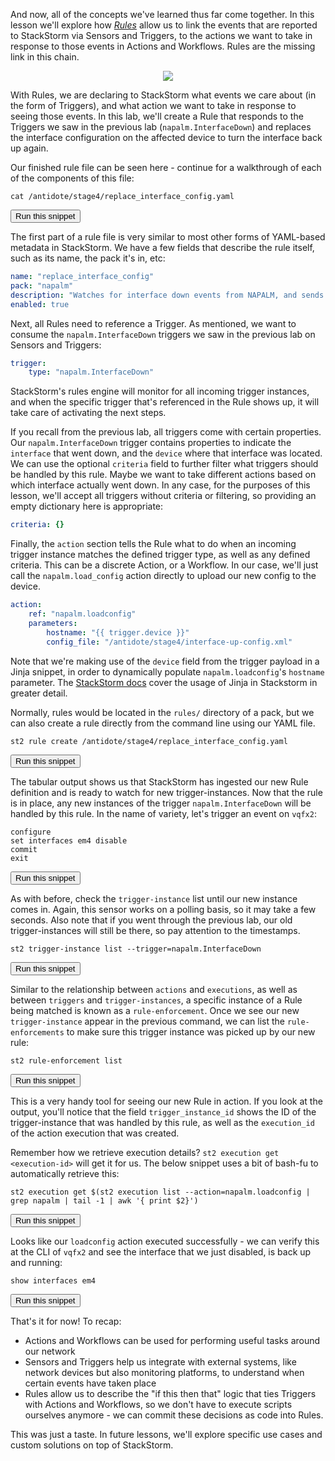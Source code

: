 And now, all of the concepts we've learned thus far come together. In this lesson we'll explore how *[Rules](https://docs.stackstorm.com/rules.html)* allow us to link the events that are reported to StackStorm via Sensors and Triggers, to the actions we want to take in response to those events in Actions and Workflows. Rules are the missing link in this chain.

<div style="text-align:center;"><img src="https://raw.githubusercontent.com/nre-learning/nrelabs-curriculum/v0.3.2/lessons/lesson-15/rules.png"></div>

With Rules, we are declaring to StackStorm what events we care about (in the form of Triggers), and what action we want to take in response to seeing those events. In this lab, we'll create a Rule that responds to the Triggers we saw in the previous lab (`napalm.InterfaceDown`) and replaces the interface configuration on the affected device to turn the interface back up again.

Our finished rule file can be seen here - continue for a walkthrough of each of the components of this file:

```
cat /antidote/stage4/replace_interface_config.yaml
```
<button type="button" class="btn btn-primary btn-sm" onclick="runSnippetInTab('st2', this)">Run this snippet</button>

The first part of a rule file is very similar to most other forms of YAML-based metadata in StackStorm. We have a few fields that describe the rule itself, such as its name, the pack it's in, etc:

```yaml
name: "replace_interface_config"
pack: "napalm"
description: "Watches for interface down events from NAPALM, and sends a configuration snippet to the device to turn the interface back up"
enabled: true
```

Next, all Rules need to reference a Trigger. As mentioned, we want to consume the `napalm.InterfaceDown` triggers we saw in the previous lab on Sensors and Triggers:

```yaml
trigger:
    type: "napalm.InterfaceDown"
```

StackStorm's rules engine will monitor for all incoming trigger instances, and when the specific trigger that's referenced in the Rule shows up, it will take care of activating the next steps.

If you recall from the previous lab, all triggers come with certain properties. Our `napalm.InterfaceDown` trigger contains properties to indicate the `interface` that went down, and the `device` where that interface was located. We can use the optional `criteria` field to further filter what triggers should be handled by this rule. Maybe we want to take different actions based on which interface actually went down. In any case, for the purposes of this lesson, we'll accept all triggers without criteria or filtering, so providing an empty dictionary here is appropriate:

```yaml
criteria: {}
```

Finally, the `action` section tells the Rule what to do when an incoming trigger instance matches the defined trigger type, as well as any defined criteria. This can be a discrete Action, or a Workflow. In our case, we'll just call the `napalm.load_config` action directly to upload our new config to the device.

```yaml
action:
    ref: "napalm.loadconfig"
    parameters:
        hostname: "{{ trigger.device }}"
        config_file: "/antidote/stage4/interface-up-config.xml"
```

Note that we're making use of the `device` field from the trigger payload in a Jinja snippet, in order to dynamically populate `napalm.loadconfig`'s `hostname` parameter. The [StackStorm docs](https://docs.stackstorm.com/reference/jinja.html) cover the usage of Jinja in Stackstorm in greater detail.

Normally, rules would be located in the `rules/` directory of a pack, but we can also create a rule directly from the command line using our YAML file.

```
st2 rule create /antidote/stage4/replace_interface_config.yaml
```
<button type="button" class="btn btn-primary btn-sm" onclick="runSnippetInTab('st2', this)">Run this snippet</button>

The tabular output shows us that StackStorm has ingested our new Rule definition and is ready to watch for new trigger-instances. Now that the rule is in place, any new instances of the trigger `napalm.InterfaceDown` will be handled by this rule. In the name of variety, let's trigger an event on `vqfx2`:

```
configure
set interfaces em4 disable
commit
exit
```
<button type="button" class="btn btn-primary btn-sm" onclick="runSnippetInTab('vqfx2', this)">Run this snippet</button>

As with before, check the `trigger-instance` list until our new instance comes in. Again, this sensor works on a polling basis, so it may take a few seconds. Also note that if you went through the previous lab, our old trigger-instances will still be there, so pay attention to the timestamps.

```
st2 trigger-instance list --trigger=napalm.InterfaceDown
```
<button type="button" class="btn btn-primary btn-sm" onclick="runSnippetInTab('st2', this)">Run this snippet</button>

Similar to the relationship between `actions` and `executions`, as well as between `triggers` and `trigger-instances`, a specific instance of a Rule being matched is known as a `rule-enforcement`. Once we see our new `trigger-instance` appear in the previous command, we can list the `rule-enforcements` to make sure this trigger instance was picked up by our new rule:

```
st2 rule-enforcement list
```
<button type="button" class="btn btn-primary btn-sm" onclick="runSnippetInTab('st2', this)">Run this snippet</button>

This is a very handy tool for seeing our new Rule in action. If you look at the output, you'll notice that the field `trigger_instance_id` shows the ID of the trigger-instance that was handled by this rule, as well as the  `execution_id` of the action execution that was created.

Remember how we retrieve execution details? `st2 execution get <execution-id>` will get it for us. The below snippet uses a bit of bash-fu to automatically retrieve this:

```
st2 execution get $(st2 execution list --action=napalm.loadconfig | grep napalm | tail -1 | awk '{ print $2}')
```
<button type="button" class="btn btn-primary btn-sm" onclick="runSnippetInTab('st2', this)">Run this snippet</button>

Looks like our `loadconfig` action executed successfully - we can verify this at the CLI of `vqfx2` and see the interface that we just disabled, is back up and running:

```
show interfaces em4
```
<button type="button" class="btn btn-primary btn-sm" onclick="runSnippetInTab('vqfx2', this)">Run this snippet</button>

That's it for now! To recap:

- Actions and Workflows can be used for performing useful tasks around our network
- Sensors and Triggers help us integrate with external systems, like network devices but also monitoring platforms, to understand when certain events have taken place
- Rules allow us to describe the "if this then that" logic that ties Triggers with Actions and Workflows, so we don't have to execute scripts ourselves anymore - we can commit these decisions as code into Rules.

This was just a taste. In future lessons, we'll explore specific use cases and custom solutions on top of StackStorm.
